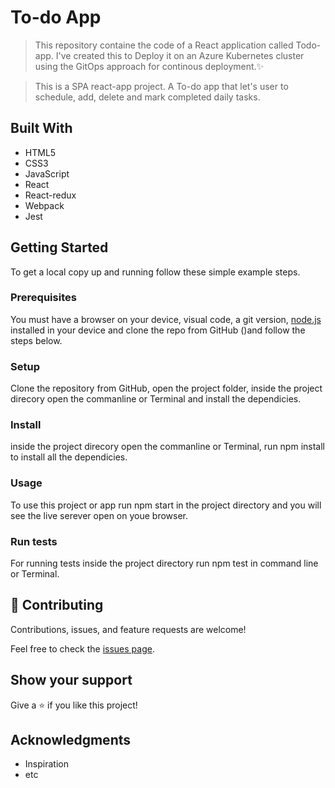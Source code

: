 # To-do App

> This repository containe the code of a React application called Todo-app. I've created this to Deploy it on an Azure Kubernetes cluster using the GitOps approach for continous deployment.✨

> This is a SPA react-app project. A To-do app that let's user to schedule, add, delete and mark completed daily tasks. 


## Built With

- HTML5
- CSS3
- JavaScript
- React
- React-redux
- Webpack
- Jest

## Getting Started

To get a local copy up and running follow these simple example steps.

### Prerequisites

You must have a browser on your device, visual code, a git version, [node.js](https://nodejs.org/en/) installed in your device and clone the repo from GitHub ()and follow the steps below.

### Setup

Clone the repository from GitHub, open the project folder, inside the project direcory open the commanline or Terminal and install the dependicies.

### Install

inside the project direcory open the commanline or Terminal, run npm install to install all the dependicies.

### Usage

To use this project or app run npm start in the project directory and you will see the live serever open on youe browser.

### Run tests

For running tests inside the project directory run npm test in command line or Terminal.

## 🤝 Contributing

Contributions, issues, and feature requests are welcome!

Feel free to check the [issues page](../../issues/).

## Show your support

Give a ⭐️ if you like this project!

## Acknowledgments

- Inspiration
- etc
